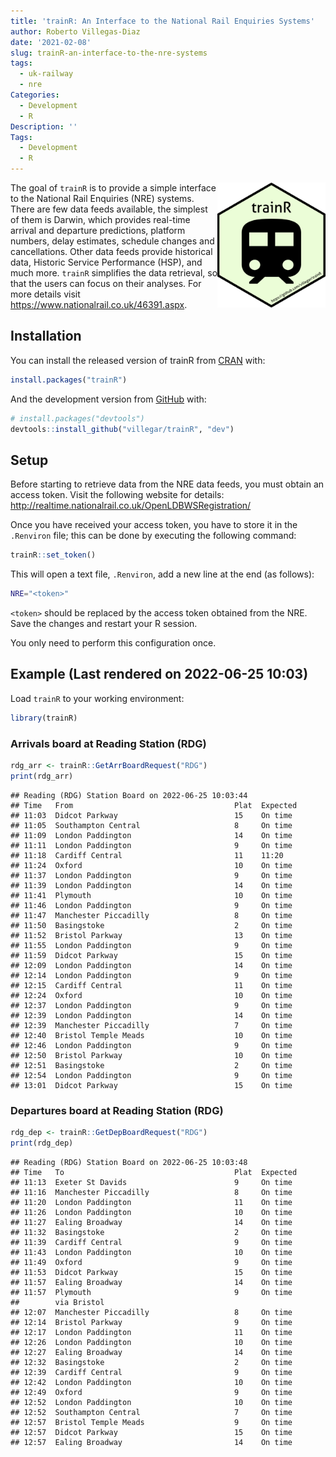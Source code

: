 ```yaml
---
title: 'trainR: An Interface to the National Rail Enquiries Systems'
author: Roberto Villegas-Diaz
date: '2021-02-08'
slug: trainR-an-interface-to-the-nre-systems
tags:
  - uk-railway
  - nre
Categories:
  - Development
  - R
Description: ''
Tags:
  - Development
  - R
---
```


<img src="https://raw.githubusercontent.com/villegar/trainR/main/inst/images/logo.png" alt="logo" align="right" height=200px/>

The goal of `trainR` is to provide a simple interface to the 
National Rail Enquiries (NRE) systems. There are few data feeds 
available, the simplest of them is Darwin, which provides real-time 
arrival and departure predictions, platform numbers, delay estimates, 
schedule changes and cancellations. Other data feeds provide historical 
data, Historic Service Performance (HSP), and much more. `trainR` 
simplifies the data retrieval, so that the users can focus on their 
analyses. For more details visit 
https://www.nationalrail.co.uk/46391.aspx.

## Installation

You can install the released version of trainR from [CRAN](https://CRAN.R-project.org) with:

``` r
install.packages("trainR")
```

And the development version from [GitHub](https://github.com/) with:

``` r
# install.packages("devtools")
devtools::install_github("villegar/trainR", "dev")
```

## Setup
Before starting to retrieve data from the NRE data feeds, you must obtain an access token. 
Visit the following website for details: http://realtime.nationalrail.co.uk/OpenLDBWSRegistration/

Once you have received your access token, you have to store it in the `.Renviron` file; this can be 
done by executing the following command:


```r
trainR::set_token()
```

This will open a text file, `.Renviron`, add a new line at the end (as follows):

```bash
NRE="<token>"
```

`<token>` should be replaced by the access token obtained from the NRE. Save the changes and restart 
your R session.

You only need to perform this configuration once.

## Example (Last rendered on 2022-06-25 10:03)

Load `trainR` to your working environment:

```r
library(trainR)
```

### Arrivals board at Reading Station (RDG)


```r
rdg_arr <- trainR::GetArrBoardRequest("RDG")
print(rdg_arr)
```

```
## Reading (RDG) Station Board on 2022-06-25 10:03:44
## Time   From                                    Plat  Expected
## 11:03  Didcot Parkway                          15    On time
## 11:05  Southampton Central                     8     On time
## 11:09  London Paddington                       14    On time
## 11:11  London Paddington                       9     On time
## 11:18  Cardiff Central                         11    11:20
## 11:24  Oxford                                  10    On time
## 11:37  London Paddington                       9     On time
## 11:39  London Paddington                       14    On time
## 11:41  Plymouth                                10    On time
## 11:46  London Paddington                       9     On time
## 11:47  Manchester Piccadilly                   8     On time
## 11:50  Basingstoke                             2     On time
## 11:52  Bristol Parkway                         13    On time
## 11:55  London Paddington                       9     On time
## 11:59  Didcot Parkway                          15    On time
## 12:09  London Paddington                       14    On time
## 12:14  London Paddington                       9     On time
## 12:15  Cardiff Central                         11    On time
## 12:24  Oxford                                  10    On time
## 12:37  London Paddington                       9     On time
## 12:39  London Paddington                       14    On time
## 12:39  Manchester Piccadilly                   7     On time
## 12:40  Bristol Temple Meads                    10    On time
## 12:46  London Paddington                       9     On time
## 12:50  Bristol Parkway                         10    On time
## 12:51  Basingstoke                             2     On time
## 12:54  London Paddington                       9     On time
## 13:01  Didcot Parkway                          15    On time
```

### Departures board at Reading Station (RDG)


```r
rdg_dep <- trainR::GetDepBoardRequest("RDG")
print(rdg_dep)
```

```
## Reading (RDG) Station Board on 2022-06-25 10:03:48
## Time   To                                      Plat  Expected
## 11:13  Exeter St Davids                        9     On time
## 11:16  Manchester Piccadilly                   8     On time
## 11:20  London Paddington                       11    On time
## 11:26  London Paddington                       10    On time
## 11:27  Ealing Broadway                         14    On time
## 11:32  Basingstoke                             2     On time
## 11:39  Cardiff Central                         9     On time
## 11:43  London Paddington                       10    On time
## 11:49  Oxford                                  9     On time
## 11:53  Didcot Parkway                          15    On time
## 11:57  Ealing Broadway                         14    On time
## 11:57  Plymouth                                9     On time
##        via Bristol                             
## 12:07  Manchester Piccadilly                   8     On time
## 12:14  Bristol Parkway                         9     On time
## 12:17  London Paddington                       11    On time
## 12:26  London Paddington                       10    On time
## 12:27  Ealing Broadway                         14    On time
## 12:32  Basingstoke                             2     On time
## 12:39  Cardiff Central                         9     On time
## 12:42  London Paddington                       10    On time
## 12:49  Oxford                                  9     On time
## 12:52  London Paddington                       10    On time
## 12:52  Southampton Central                     7     On time
## 12:57  Bristol Temple Meads                    9     On time
## 12:57  Didcot Parkway                          15    On time
## 12:57  Ealing Broadway                         14    On time
```
